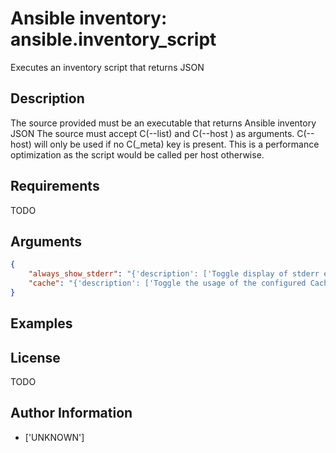 # Ansible inventory: ansible.inventory_script


Executes an inventory script that returns JSON

## Description

The source provided must be an executable that returns Ansible inventory JSON
The source must accept C(--list) and C(--host <hostname>) as arguments. C(--host) will only be used if no C(_meta) key is present. This is a performance optimization as the script would be called per host otherwise.

## Requirements

TODO

## Arguments

``` json
{
    "always_show_stderr": "{'description': ['Toggle display of stderr even when script was successful'], 'version_added': '2.5.1', 'default': True, 'type': 'boolean', 'ini': [{'section': 'inventory_plugin_script', 'key': 'always_show_stderr'}], 'env': [{'name': 'ANSIBLE_INVENTORY_PLUGIN_SCRIPT_STDERR'}]}",
    "cache": "{'description': ['Toggle the usage of the configured Cache plugin.'], 'default': False, 'type': 'boolean', 'ini': [{'section': 'inventory_plugin_script', 'key': 'cache'}], 'env': [{'name': 'ANSIBLE_INVENTORY_PLUGIN_SCRIPT_CACHE'}]}",
}
```

## Examples



## License

TODO

## Author Information
  - ['UNKNOWN']
